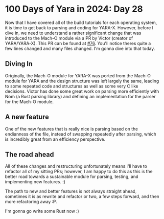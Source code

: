 # 100 Days of Yara in 2024: Day 28
Now that I have covered all of the build tutorials for each operating system, it is time to get back to parsing and coding for YARA-X. However, before I dive in, we need to understand a rather significant change that was introduced to the Mach-O module via a PR by Victor (creator of YARA/YARA-X). This PR can be found at [#76](https://github.com/VirusTotal/yara-x/pull/76). You'll notice theres quite a few lines changed and many files changed. I'm gonna dive into that today.

## Diving In
Originally, the Mach-O module for YARA-X was ported from the Mach-O module for YARA and the design structure was left largely the same, leading to some repeated code and structures as well as some very C like decisions. Victor has done some great work on parsing more efficiently with Nom (a Rust parsing library) and defining an implementation for the parser for the Mach-O module.

## A new feature
One of the new features that is really nice is parsing based on the endianness of the file, instead of swapping repeatedly after parsing, which is incredibly great from an efficiency perspective.

## The road ahead
All of these changes and restructuring unfortunately means I'll have to refactor all of my sitting PRs; however, I am happy to do this as this is the better road towards a sustainable module for parsing, testing, and implementing new features. :) 

The path to new and better features is not always straight ahead, sometimes it is as rewrite and refactor or two, a few steps forward, and then more refactoring away :P.

I'm gonna go write some Rust now :)